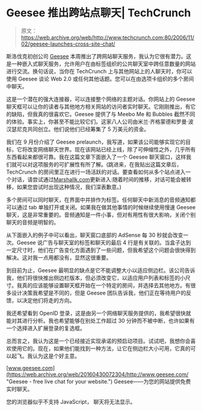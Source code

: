 # Geesee 推出跨站点聊天| TechCrunch

> 原文：<https://web.archive.org/web/http://www.techcrunch.com:80/2006/11/02/geesee-launches-cross-site-chat/>

斯洛伐克初创公司 [Geesee](https://web.archive.org/web/20160430072304/http://www.geesee.com/) 本周推出了跨网站聊天服务，我认为它很有潜力。这是一种嵌入式聊天服务，允许用户在由标签组织的公共聊天室中跨任意数量的网站进行交流。换句话说，当你在 TechCrunch 上与其他网站上的人聊天时，你可以使用 Geesee 谈论 Web 2.0 或任何其他话题。您可以在由选项卡组织的多个房间中聊天。

这是一个潜在的强大连接器，可以连接整个网络的主题对话。你网站上的 Geesee 聊天框可以让你的读者与其他地方相关网站的访问者实时聊天。它刚刚推出，有它的缺陷，但我真的很喜欢它。Geesee 提供了与 Meebo Me 和 Bubbles 截然不同的体验。事实上，你甚至不能比较它们。这家八人公司由米兰·齐格蒙德和罗曼·波汉瑟尼克共同创立。他们说他们已经筹集了 5 万美元的资金。

我们在 9 月份介绍了 Geesee prelaunch，我写道，如果该公司能够实现它的目标，它将改变网络聊天世界。现在该网站已经上线，除了可伸缩性之外，几乎所有东西看起来都很可靠。我在这篇文章下面嵌入了一个 Geesee 聊天窗口，这样我们就可以对这项服务的可扩展性有所了解。(跳进来，在我贴出这篇文章后，TechCrunch 的房间里正在进行一场活跃的对话。要查看如何从多个站点进入一个对话，请尝试通过[Marshallk.com](https://web.archive.org/web/20160430072304/http://marshallk.com/)更新进入:随着时间的推移，对话可能会被转移，如果您尝试时出现这种情况，我们深表歉意。)

多个房间可以同时聊天，在界面中并排作为标签。任何聊天中新消息的音频通知都可以通过 tab 单独打开或关闭。如果我在做其他事情的时候继续使用慢速 Geesee 聊天，这是非常重要的。音频通知是一件小事，但对有用性有很大影响，关闭个别聊天的音频是明智的。

从下面嵌入的例子中可以看出，聊天窗口底部的 AdSense 每 30 秒就会改变一次。Geesee 说广告与聊天室的标签和聊天的最后 4 行是有关联的。当盒子达到一定尺寸时，他们在广告变化方面遇到了一些问题，但我希望这个问题会很快得到解决。这对我一点用都没有，显然这很重要。

到目前为止，Geesee 最明显的缺点是它不能调整大小以适应侧边栏。该公司告诉我，他们将很快推出侧边栏版本，但必须改变它，以适应用户列表和标签的小尺寸。我真的应该能够设置聊天框开始在一个特定的房间，并选择去其他地方。有很多设计决策我希望是不同的，但是 Geesee 团队告诉我，他们正在等待用户的反馈，以决定他们将走的方向。

我还希望看到 OpenID 登录，这是由另一个网络聊天服务提供的，我希望很快就能对其进行分析。我也希望能够在别处工作超过 30 分钟而不被中断，也许如果有一个选择进入扩展登录的复选框。

总而言之，我认为这是一个已经接近实现承诺的预启动项目。试试吧，我想你会喜欢使用它的。现在，如果他们能找到一种方法，让它在侧边栏大小可用，它真的可以起飞。我认为这是个好主意。

[www.geesee.com](https://web.archive.org/web/20160430072304/http://www.geesee.com/ "Geesee - free live chat for your website.")
Geesee——为您的网站提供免费实时聊天。

您的浏览器似乎不支持 JavaScript，
聊天将无法显示。